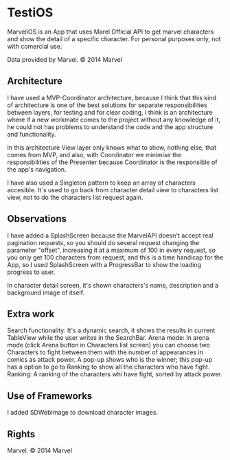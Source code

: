 # TestiOS

MarveliOS is an App that uses Marel Official API to get marvel characters and show the detail of a specific character. 
For personal purposes only, not with comercial use.

Data provided by Marvel. © 2014 Marvel

## Architecture

I have used a MVP-Coordinator architecture, because I think that this kind of architecture is one of the best solutions for separate responsibilities between layers, for testing and for clear coding, I think is an architecture where if a new workmate comes to the project without any knowledge of it, he could not has problems to understand the code and the app structure and functionality.

In this architecture View layer only knows what to show, nothing else, that comes from MVP, and also, with Coordinator we minimise the responsibilities of the Presenter because Coordinator is the responsible of the app's navigation.

I have also used a Singleton pattern to keep an array of characters accesible. It´s used to go back from character detail view to characters list view, not to do the characters list request again.

## Observations

I have added a SplashScreen because the MarvelAPI doesn't accept real pagination requests, so you should do several request changing the parameter "offset", increasing it at a maximum of 100 in every request, so you only get 100 characters from request, and this is a time handicap for the App, so I used SplashScreen with a ProgressBar to show the loading progress to user.

In character detail screen, it's shown characters's name, description and a background image of itself.

## Extra work

Search functionality: It's a dynamic search, it shows the results in current TableView while the user writes in the SearchBar.
Arena mode: In arena mode (click Arena button in Characters list screen) you can choose two Characters to fight between them with the number of appearances in comics as attack power. A pop-up shows who is the winner; this pop-up has a option to go to Ranking to show all the characters who have fight.
Ranking: A ranking of the characters whi have fight, sorted by attack power.

## Use of Frameworks

I added SDWebImage to download character images.


## Rights
Marvel. © 2014 Marvel
